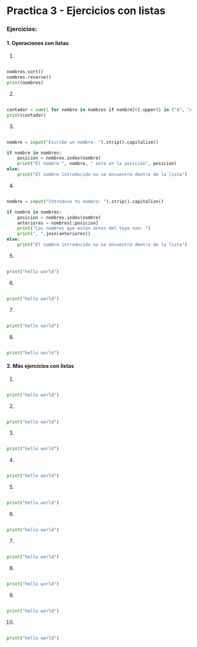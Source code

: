 # Practica 3 - Ejercicios con listas

### Ejercicios:
#### 1. Operaciones con listas

1.

```python

nombres.sort()
nombres.reverse()
print(nombres)

```

2.

```python

contador = sum(1 for nombre in nombres if nombre[0].upper() in ("A", "Á"))
print(contador)

```

3.

```python

nombre = input("Escribe un nombre: ").strip().capitalize()

if nombre in nombres:
    posicion = nombres.index(nombre)
    print("El nombre ", nombre, " esta en la posición", posicion)
else:
    print("El nombre introducido no se encuentra dentro de la lista")

```

4.

```python

nombre = input("Introduce tu nombre: ").strip().capitalize()

if nombre in nombres:
    posicion = nombres.index(nombre)
    anteriores = nombres[:posicion]
    print("Los nombres que están antes del tuyo son: ")
    print(", ".join(anteriores))
else:
    print("El nombre introducido no se encuentra dentro de la lista")

```

5.

```python

print("hello world")

```

6.

```python

print("hello world")

```

7.

```python

print("hello world")

```

8.

```python

print("hello world")

```

#### 2. Más ejercicios con listas

1.

```python

print("hello world")

```

2.

```python

print("hello world")

```

3.

```python

print("hello world")

```

4.

```python

print("hello world")

```

5.

```python

print("hello world")

```

6.

```python

print("hello world")

```

7.

```python

print("hello world")

```

8.

```python

print("hello world")

```

9.

```python

print("hello world")

```

10.

```python

print("hello world")

```